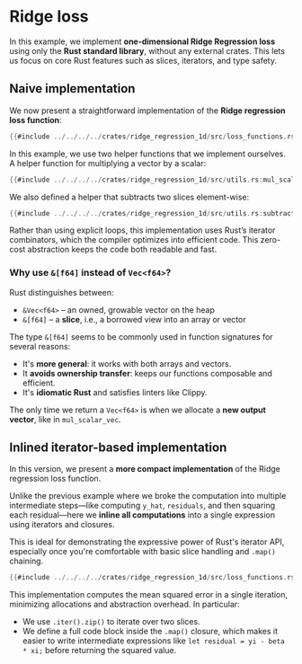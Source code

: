 # Ridge loss

In this example, we implement **one-dimensional Ridge Regression loss** using only the **Rust standard library**, without any external crates. This lets us focus on core Rust features such as slices, iterators, and type safety.

## Naive implementation

We now present a straightforward implementation of the **Ridge regression loss function**:

```rust
{{#include ../../../../crates/ridge_regression_1d/src/loss_functions.rs:loss_function_naive}}
```

In this example, we use two helper functions that we implement ourselves. A helper function for multiplying a vector by a scalar:

```rust
{{#include ../../../../crates/ridge_regression_1d/src/utils.rs:mul_scalar_vec}}
```

We also defined a helper that subtracts two slices element-wise:

```rust
{{#include ../../../../crates/ridge_regression_1d/src/utils.rs:subtract_vectors}}
```

Rather than using explicit loops, this implementation uses Rust’s iterator combinators, which the compiler optimizes into efficient code. This zero-cost abstraction keeps the code both readable and fast.

### Why use `&[f64]` instead of `Vec<f64>`? 

Rust distinguishes between:

- `&Vec<f64>` – an owned, growable vector on the heap
- `&[f64]` – a **slice**, i.e., a borrowed view into an array or vector

The type `&[f64]` seems to be commonly used in function signatures for several reasons:

- It's **more general**: it works with both arrays and vectors.
- It **avoids ownership transfer**: keeps our functions composable and efficient.
- It's **idiomatic Rust** and satisfies linters like Clippy.

The only time we return a `Vec<f64>` is when we allocate a **new output vector**, like in `mul_scalar_vec`.

## Inlined iterator-based implementation

In this version, we present a **more compact implementation** of the Ridge regression loss function.

Unlike the previous example where we broke the computation into multiple intermediate steps—like computing `y_hat`, `residuals`, and then squaring each residual—here we **inline all computations** into a single expression using iterators and closures.

This is ideal for demonstrating the expressive power of Rust's iterator API, especially once you're comfortable with basic slice handling and `.map()` chaining.

```rust
{{#include ../../../../crates/ridge_regression_1d/src/loss_functions.rs:loss_function_line}}
```

This implementation computes the mean squared error in a single iteration, minimizing allocations and abstraction overhead. In particular:
* We use `.iter().zip()` to iterate over two slices.
* We define a full code block inside the `.map()` closure, which makes it easier to write intermediate expressions like `let residual = yi - beta * xi;` before returning the squared value.
